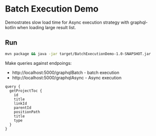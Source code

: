 # Batch Execution Demo

Demostrates slow load time for Async execution strategy with graphql-kotlin when loading large result list.

## Run

```bash
mvn package && java -jar target/BatchExecutionDemo-1.0-SNAPSHOT.jar
```

Make queries against endpoings:

* http://localhost:5000/graphqlBatch - batch execution
* http://localhost:5000/graphqlAsync - Async execution

```graphl
query {
  getProjectToc {
    id
    title
    linkId
    parentId
    positionPath
    title
    type
  }
}
```
